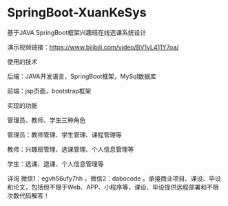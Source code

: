 # SpringBoot-XuanKeSys
基于JAVA SpringBoot框架兴趣班在线选课系统设计

演示视频链接：https://www.bilibili.com/video/BV1vL411Y7oa/

使用的技术

后端：JAVA开发语言，SpringBoot框架，MySql数据库

前端：jsp页面，bootstrap框架

实现的功能

管理员、教师、学生三种角色

管理员：教师管理、学生管理、课程管理等

教师：兴趣班管理、选课管理、个人信息管理等

学生：选课、退课、个人信息管理等

详询 微信1：egvh56ufy7hh ，微信2：dabocode  。承接商业项目、课设、毕设和论文，包括但不限于Web、APP、小程序等，课设、毕设提供远程部署和不限次数代码解答！
